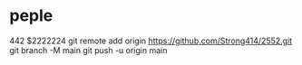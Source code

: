 # peple
442
$2222224
git remote add origin https://github.com/Strong414/2552.git
git branch -M main
git push -u origin main
